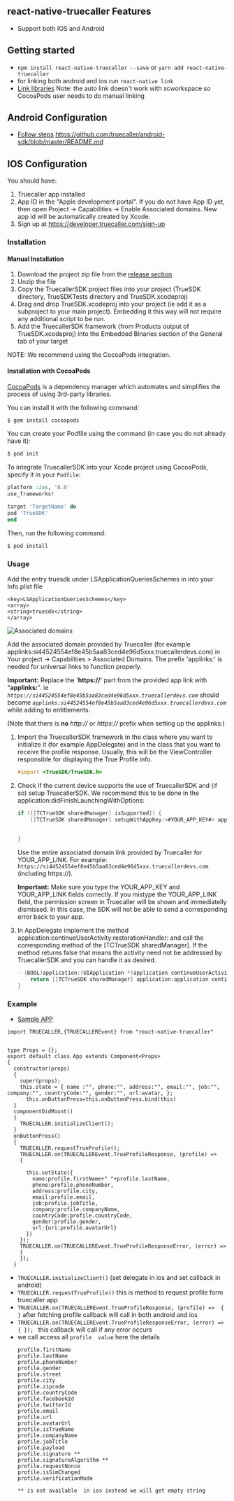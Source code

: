 ## react-native-truecaller Features 
* Support both IOS and Android

## Getting started



- `npm install react-native-truecaller --save` or  `yarn add react-native-truecaller`
- for linking both  android and ios run  `react-native link`
- [Link libraries](https://facebook.github.io/react-native/docs/linking-libraries-ios.html)
  Note: the auto link doesn't work with xcworkspace so CocoaPods user needs to do manual linking
  
## Android Configuration
- [Follow steps](https://github.com/truecaller/android-sdk/blob/master/README.md)  https://github.com/truecaller/android-sdk/blob/master/README.md 


## IOS Configuration




You should have:

1. Truecaller app installed
2. App ID in the "Apple development portal". If you do not have App ID yet, then open Project -> Capabilities -> Enable Associated domains. New app id will be automatically created by Xcode.
3. Sign up at https://developer.truecaller.com/sign-up

### Installation

#### Manual Installation

1. Download the project zip file from the [release section](https://github.com/truecaller/ios-sdk/releases)
2. Unzip the file
3. Copy the TruecallerSDK project files into your project (TrueSDK directory, TrueSDKTests directory and TrueSDK.xcodeproj)
4. Drag and drop TrueSDK.xcodeproj into your project (ie add it as a subproject to your main project).
Embedding it this way will not require any additional script to be run.
5. Add the TruecallerSDK framework (from Products output of TrueSDK.xcodeproj) into the Embedded Binaries section of the General tab of your target

NOTE: We recommend using the CocoaPods integration.

#### Installation with CocoaPods

[CocoaPods](http://cocoapods.org) is a dependency manager which automates and simplifies the process of using 3rd-party libraries.

You can install it with the following command:
```bash
$ gem install cocoapods
```
You can create your Podfile using the command (in case you do not already have it):
```bash
$ pod init
```

To integrate TruecallerSDK into your Xcode project using CocoaPods, specify it in your `Podfile`:

```ruby
platform :ios, '8.0'
use_frameworks!

target 'TargetName' do
pod 'TrueSDK'
end
```
Then, run the following command:
```bash
$ pod install
```

### Usage

Add the entry truesdk under LSApplicationQueriesSchemes in into your Info.plist file

```
<key>LSApplicationQueriesSchemes</key>
<array>
<string>truesdk</string>
</array>
```

![Associated domains](https://raw.githubusercontent.com/truecaller/ios-sdk/master/documentation/images/associated-domains.png)

Add the associated domain provided by Truecaller (for example applinks:si44524554ef8e45b5aa83ced4e96d5xxx.truecallerdevs.com) in Your project -> Capabilities > Associated Domains. The prefix 'applinks:' is needed for universal links to function properly. 

**Important:** Replace the '**https://**' part from the provided app link with "**applinks:**". ie _`https://si44524554ef8e45b5aa83ced4e96d5xxx.truecallerdevs.com`_ should become _`applinks:si44524554ef8e45b5aa83ced4e96d5xxx.truecallerdevs.com`_ while adding to entitlements.

(Note that there is **no** _http://_ or _https://_ prefix when setting up the applinks:)





    




1. Import the TruecallerSDK framework in the class where you want to initialize it (for example AppDelegate) and in the class that you want to receive the profile response. Usually, this will be the ViewController responsible for displaying the True Profile info.

    ```objectivec
    #import <TrueSDK/TrueSDK.h>
    ```

2. Check if the current device supports the use of TruecallerSDK and (if so) setup TruecallerSDK. We recommend this to be done in the application:didFinishLaunchingWithOptions:

    ```objectivec
    if ([[TCTrueSDK sharedManager] isSupported]) {
        [[TCTrueSDK sharedManager] setupWithAppKey:<#YOUR_APP_KEY#> appLink:<#YOUR_APP_LINK#>];
        
        
    }
    
    ```
    
    Use the entire associated domain link provided by Truecaller for YOUR_APP_LINK. For example: `https://si44524554ef8e45b5aa83ced4e96d5xxx.truecallerdevs.com` (including https://).
    
    **Important:** Make sure you type the YOUR_APP_KEY and YOUR_APP_LINK fields correctly. If you mistype the YOUR_APP_LINK field, the permission screen in Truecaller will be shown and immediatelly dismissed. In this case, the SDK will not be able to send a corresponding error back to your app.

3. In AppDelegate implement the method application:continueUserActivity:restorationHandler: and call the corresponding method of the [TCTrueSDK sharedManager]. If the method returns false that means the activity need not be addressed by TruecallerSDK and you can handle it as desired.

    ```objectivec
    - (BOOL)application:(UIApplication *)application continueUserActivity:(NSUserActivity *)userActivity restorationHandler:(void (^)(NSArray *restorableObjects))restorationHandler {
        return [[TCTrueSDK sharedManager] application:application continueUserActivity:userActivity restorationHandler:restorationHandler];
    }
    ```
### Example

- [Sample APP](https://github.com/truecaller/ios-sdk)
``` sample
import TRUECALLER,{TRUECALLEREvent} from "react-native-truecaller"


type Props = {};
export default class App extends Component<Props> 
{
  constructor(props) 
  {
    super(props);
    this.state = { name :"", phone:"", address:"", email:"", job:"", company:"", countryCode:"", gender:"", url:avatar, };
      this.onButtonPress=this.onButtonPress.bind(this)
  }
  componentDidMount()
  {
    TRUECALLER.initializeClient();
  }
  onButtonPress()
  {
    TRUECALLER.requestTrueProfile();
    TRUECALLER.on(TRUECALLEREvent.TrueProfileResponse, (profile) => 
    {
      
      this.setState({
        name:profile.firstName+" "+profile.lastName,
        phone:profile.phoneNumber,
        address:profile.city,
        email:profile.email,
        job:profile.jobTitle,
        company:profile.companyName,
        countryCode:profile.countryCode,
        gender:profile.gender,
        url:{uri:profile.avatarUrl}
      })
    });
    TRUECALLER.on(TRUECALLEREvent.TrueProfileResponseError, (error) => 
    {
    });
  }
 ```
- `TRUECALLER.initializeClient()` (set delegate in ios and set callback in android)
- `TRUECALLER.requestTrueProfile()` this is method to request profile form truecaller app
-  `TRUECALLER.on(TRUECALLEREvent.TrueProfileResponse, (profile) => 
    {
    }` after fetching profile callback will call in both android and ios 
- `TRUECALLER.on(TRUECALLEREvent.TrueProfileResponseError, (error) => 
    {
    }); ` this callback will call if any error occurs  
- we call access all `profile  value` here the details 
  ```
  profile.firstName  
  profile.lastName
  profile.phoneNumber
  profile.gender
  profile.street
  profile.city
  profile.zipcode
  profile.countryCode
  profile.facebookId
  profile.twitterId
  profile.email
  profile.url
  profile.avatarUrl
  profile.isTrueName
  profile.companyName
  profile.jobTitle
  profile.payload
  profile.signature **
  profile.signatureAlgorithm **
  profile.requestNonce
  profile.isSimChanged
  profile.verificationMode
  
  ** is not available  in ios instead we will get empty string
  ```
  


